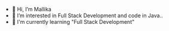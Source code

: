 - 👋 Hi, I’m Mallika
- 👀 I’m interested in Full Stack Development and code in Java.. 
- 🌱 I'm currently learning "Full Stack Development"

<!---
Mallika2002/Mallika2002 is a ✨ special ✨ repository because its `README.md` (this file) appears on your GitHub profile.
You can click the Preview link to take a look at your changes.
--->
